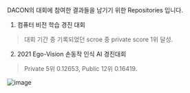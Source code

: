 DACON의 대회에 참여한 결과들을 남기기 위한 Repositories 입니다.

1. 컴퓨터 비전 학습 경진 대회
> 대회 기간 중 기록되었던 scroe 중 private score 1위 달성.

2. 2021 Ego-Vision 손동작 인식 AI 경진대회
> Private 5위 0.12653, Public 12위 0.16419.

![image](https://github.com/d9249/DACON/blob/main/Leaderboard/2021%20Ego-Vision%20%EC%86%90%EB%8F%99%EC%9E%91%20%EC%9D%B8%EC%8B%9D%20AI%20%EA%B2%BD%EC%A7%84%EB%8C%80%ED%9A%8C_Result.png)
